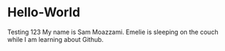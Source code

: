 # Hello-World
Testing 123
My name is Sam Moazzami. Emelie is sleeping on the couch while I am learning about Github. 
